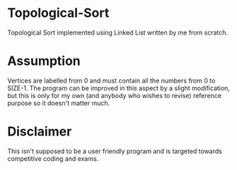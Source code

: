 # Topological-Sort
Topological Sort implemented using Linked List written by me from scratch.

# Assumption
Vertices are labelled from 0 and must contain all the numbers from 0 to SIZE-1. The program can be improved in this aspect by a slight modification, but this is only for my own (and anybody who wishes to revise) reference purpose so it doesn't matter much.

# Disclaimer
This isn't supposed to be a user friendly program and is targeted towards competitive coding and exams.
